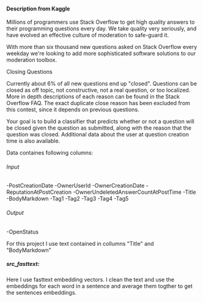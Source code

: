  
#### Description from Kaggle 
Millions of programmers use Stack Overflow to get high quality answers to their programming questions every day.  We take quality very seriously, and have evolved an effective culture of moderation to safe-guard it.

With more than six thousand new questions asked on Stack Overflow every weekday we're looking to add more sophisticated software solutions to our moderation toolbox.

Closing Questions

Currently about 6% of all new questions end up "closed".  Questions can be closed as off topic, not constructive, not a real question, or too localized.  More in depth descriptions of each reason can be found in the Stack Overflow FAQ.  The exact duplicate close reason has been excluded from this contest, since it depends on previous questions.

Your goal is to build a classifier that predicts whether or not a question will be closed given the question as submitted, along with the reason that the question was closed.  Additional data about the user at question creation time is also available.

Data containes following columns: 
###### Input
-PostCreationDate
-OwnerUserId
-OwnerCreationDate
-ReputationAtPostCreation
-OwnerUndeletedAnswerCountAtPostTime
-Title
-BodyMarkdown
-Tag1
-Tag2
-Tag3
-Tag4
-Tag5
###### Output
-OpenStatus

For this project I use text contained in collumns "Title" and "BodyMarkdown"

##### src_fasttext:
 Here I use fasttext embedding vectors. I clean the text and use the embeddings for each word in a sentence and average them togther to get the sentences embeddings.  
